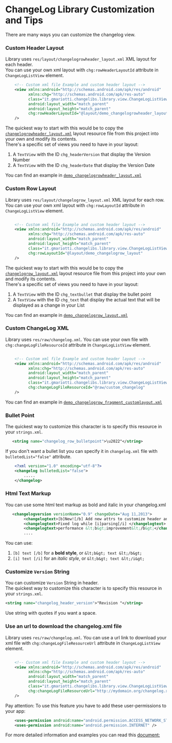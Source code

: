 # ChangeLog Library Customization and Tips

There are many ways you can customize the changelog view.

### Custom Header Layout

Library uses `res/layout/changelogrowheader_layout.xml` XML layout for each header.<br/>
You can use your own xml layout with `chg:rowHeaderLayoutId` attribute in `ChangeLogListView` element.

``` xml
    <!-- Custom xml file Example and custom header layout -->
    <view xmlns:android="http://schemas.android.com/apk/res/android"
          xmlns:chg="http://schemas.android.com/apk/res-auto"
          class="it.gmariotti.changelibs.library.view.ChangeLogListView"
          android:layout_width="match_parent"
          android:layout_height="match_parent"
          chg:rowHeaderLayoutId="@layout/demo_changelogrowheader_layout"
    />
```

The quickest way to start with this would be to copy the [`changelogrowheader_layout.xml`](https://github.com/gabrielemariotti/changeloglib/tree/master/ChangeLogLibrary/src/main/res/layout/changelogrowheader_layout.xml) layout resource file from this project into your own and modify its contents.<br/>
There's a specific set of views you need to have in your layout:

1. A `TextView` with the ID `chg_headerVersion` that display the Version Number
2. A `TextView` with the ID `chg_headerDate` that display the Version Date

You can find an example in [`demo_changelogrowheader_layout.xml`](https://github.com/gabrielemariotti/changeloglib/tree/master/ChangeLogDemo/src/main/res/layout/demo_changelogrowheader_layout.xml)

### Custom Row Layout

Library uses `res/layout/changelogrow_layout.xml` XML layout for each row.<br/>
You can use your own xml layout with `chg:rowLayoutId` attribute in `ChangeLogListView` element.

``` xml

    <!-- Custom xml file Example and custom header layout -->
    <view xmlns:android="http://schemas.android.com/apk/res/android"
          xmlns:chg="http://schemas.android.com/apk/res-auto"
          android:layout_width="match_parent"
          android:layout_height="match_parent"
          class="it.gmariotti.changelibs.library.view.ChangeLogListView"
          chg:rowLayoutId="@layout/demo_changelogrow_layout"
    />
```
The quickest way to start with this would be to copy the [`changelogrow_layout.xml`](https://github.com/gabrielemariotti/changeloglib/tree/master/ChangeLogLibrary/src/main/res/layout/changelogrow_layout.xml) layout resource file from this project into your own and modify its contents.<br/>
There's a specific set of views you need to have in your layout:

1. A `TextView` with the ID `chg_textbullet` that display the bullet point
2. A `TextView` with the ID `chg_text` that display the actual text that will be displayed as a change in your List

You can find an example in [`demo_changelogrow_layout.xml`](https://github.com/gabrielemariotti/changeloglib/tree/master/ChangeLogDemo/src/main/res/layout/demo_changelogrow_layout.xml)

### Custom ChangeLog XML

Library uses `res/raw/changelog.xml`.
You can use your own file with `chg:changeLogFileResourceId` attribute in `ChangeLogListView` element.

``` xml

    <!-- Custom xml file Example and custom header layout -->
    <view xmlns:android="http://schemas.android.com/apk/res/android"
          xmlns:chg="http://schemas.android.com/apk/res-auto"
          android:layout_width="match_parent"
          android:layout_height="match_parent"
          class="it.gmariotti.changelibs.library.view.ChangeLogListView"
          chg:changeLogFileResourceId="@raw/custom_changelog"
    />
```

You can find an example in [`demo_changelogrow_fragment_customlayout.xml`](https://github.com/gabrielemariotti/changeloglib/tree/master/ChangeLogDemo/src/main/res/layout/demo_changelog_fragment_customlayout.xml)

### Bullet Point
The quickest way to customize this character is to specify this resource in your `strings.xml`.

``` xml
   <string name="changelog_row_bulletpoint">\u2022"</string>
```

If you don't want a bullet list you can specify it in `changelog.xml` file with `bulletedList="false"` attribute.

``` xml
    <?xml version="1.0" encoding="utf-8"?>
    <changelog bulletedList="false">
        .....
    </changelog>

```

### Html Text Markup

You can use some html text markup as bold and italic in your changelog.xml

``` xml
   <changelogversion versionName="0.9" changeDate="Aug 11,2013">
        <changelogtext>[b]New![/b] Add new attrs to customize header and row layout</changelogtext>
        <changelogtext>Fixed log while [i]parsing[/i] </changelogtext>
        <changelogtext>performance &lt;b&gt;improvement&lt;/b&gt;</changelogtext>
        ....
```
You can use:

1. `[b] text [/b]` for a <b>bold style</b>, or `&lt;b&gt; text &lt;/b&gt;`
2. `[i] text [/i]` for an <i>italic style</i>, or `&lt;b&gt; text &lt;/i&gt;`


### Customize `Version` String

You can customize `Version` String in header.<br/>
The quickest way to customize this character is to specify this resource in your `strings.xml`.

``` xml
<string name="changelog_header_version">"Revision "</string>
```

Use string with quotes if you want a space.


### Use an url to download the changelog.xml file

Library uses `res/raw/changelog.xml`.
You can use a url link to download your xml file with `chg:changeLogFileResourceUrl` attribute in `ChangeLogListView` element.

``` xml

    <!-- Custom xml file Example and custom header layout -->
    <view xmlns:android="http://schemas.android.com/apk/res/android"
          xmlns:chg="http://schemas.android.com/apk/res-auto"
          android:layout_width="match_parent"
          android:layout_height="match_parent"
          class="it.gmariotti.changelibs.library.view.ChangeLogListView"
          chg:changeLogFileResourceUrl="http://mydomain.org/changelog.xml"
    />
```

Pay attention:
To use this feature you have to add these user-permissions to your app:

``` xml
    <uses-permission android:name="android.permission.ACCESS_NETWORK_STATE" />
    <uses-permission android:name="android.permission.INTERNET" />
```

For more detailed information and examples you can read this [document:](https://github.com/gabrielemariotti/changeloglib/tree/master/ChangeLogDemo/README.md)
